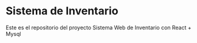 # Sistema de Inventario

Este es el repositorio del proyecto Sistema Web de Inventario con React + Mysql